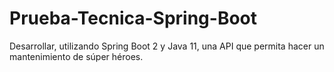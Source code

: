 # Prueba-Tecnica-Spring-Boot
Desarrollar, utilizando Spring Boot 2 y Java 11, una API que permita hacer un mantenimiento de súper héroes.
